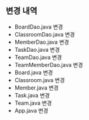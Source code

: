 ## 변경 내역

- BoardDao.java 변경
- ClassroomDao.java 변경
- MemberDao.java 변경
- TaskDao.java 변경
- TeamDao.java 변경
- TeamMemberDao.java 변경
- Board.java 변경
- Classroom.java 변경
- Member.java 변경
- Task.java 변경
- Team.java 변경
- App.java 변경